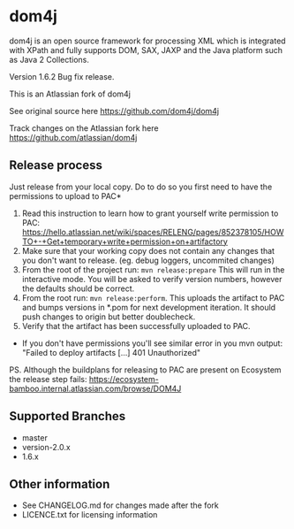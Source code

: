 # dom4j
dom4j is an open source framework for processing XML which is integrated with XPath and fully supports DOM, SAX, JAXP and the Java platform such as Java 2 Collections.

Version 1.6.2 Bug fix release.

This is an Atlassian fork of dom4j 

See original source here https://github.com/dom4j/dom4j

Track changes on the Atlassian fork here https://github.com/atlassian/dom4j

## Release process
Just release from your local copy. Do to do so you first need to have the permissions to upload to PAC*
1. Read this instruction to learn how to grant yourself write permission to PAC:
https://hello.atlassian.net/wiki/spaces/RELENG/pages/852378105/HOWTO+-+Get+temporary+write+permission+on+artifactory
2. Make sure that your working copy does not contain any changes that you don't want to release. (eg. debug loggers, uncommited changes)
3. From the root of the project run: `mvn release:prepare`
   This will run in the interactive mode. You will be asked to verify version numbers, however the defaults should be correct.
4. From the root run: `mvn release:perform`.
   This uploads the artifact to PAC and bumps versions in *.pom for next development iteration. It should push changes
   to origin but better doublecheck.
5. Verify that the artifact has been successfully uploaded to PAC.

* If you don't have permissions you'll see similar error in you mvn output:
"Failed to deploy artifacts [...] 401 Unauthorized"

PS. Although the buildplans for releasing to PAC are present on Ecosystem the release step fails:
https://ecosystem-bamboo.internal.atlassian.com/browse/DOM4J

## Supported Branches 

- master
- version-2.0.x
- 1.6.x

## Other information 

- See CHANGELOG.md for changes made after the fork
- LICENCE.txt for licensing information

